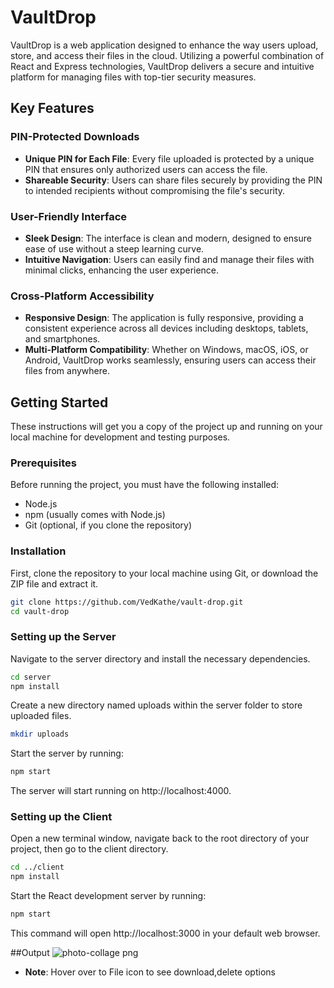 
# VaultDrop

VaultDrop is a web application designed to enhance the way users upload, store, and access their files in the cloud. Utilizing a powerful combination of React and Express technologies, VaultDrop delivers a secure and intuitive platform for managing files with top-tier security measures.


## Key Features


### PIN-Protected Downloads
- **Unique PIN for Each File**: Every file uploaded is protected by a unique PIN that ensures only authorized users can access the file.
- **Shareable Security**: Users can share files securely by providing the PIN to intended recipients without compromising the file's security.

### User-Friendly Interface
- **Sleek Design**: The interface is clean and modern, designed to ensure ease of use without a steep learning curve.
- **Intuitive Navigation**: Users can easily find and manage their files with minimal clicks, enhancing the user experience.

### Cross-Platform Accessibility
- **Responsive Design**: The application is fully responsive, providing a consistent experience across all devices including desktops, tablets, and smartphones.
- **Multi-Platform Compatibility**: Whether on Windows, macOS, iOS, or Android, VaultDrop works seamlessly, ensuring users can access their files from anywhere.

## Getting Started

These instructions will get you a copy of the project up and running on your local machine for development and testing purposes.

### Prerequisites

Before running the project, you must have the following installed:
- Node.js
- npm (usually comes with Node.js)
- Git (optional, if you clone the repository)

### Installation

First, clone the repository to your local machine using Git, or download the ZIP file and extract it.

```bash
git clone https://github.com/VedKathe/vault-drop.git
cd vault-drop
```

### Setting up the Server
Navigate to the server directory and install the necessary dependencies.

```bash
cd server
npm install
```

Create a new directory named uploads within the server folder to store uploaded files.

```bash
mkdir uploads
```
Start the server by running:

```bash
npm start
```
The server will start running on http://localhost:4000.

### Setting up the Client
Open a new terminal window, navigate back to the root directory of your project, then go to the client directory.

```bash
cd ../client
npm install
```
Start the React development server by running:

```bash
npm start
```
This command will open http://localhost:3000 in your default web browser.

##Output
![photo-collage png](https://github.com/VedKathe/vault-drop/assets/96811754/27a2f2bb-8be2-4b5c-8233-e2c8b9f558a2)

- **Note**: Hover over to File icon to see download,delete options

